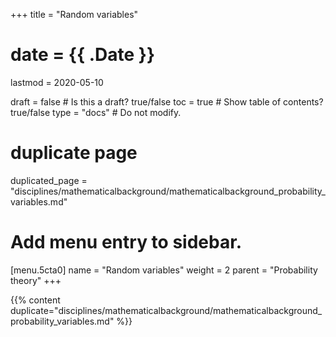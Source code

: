 +++
title = "Random variables"

# date = {{ .Date }}
lastmod = 2020-05-10

draft = false  # Is this a draft? true/false
toc = true  # Show table of contents? true/false
type = "docs"  # Do not modify.

# duplicate page
duplicated_page = "disciplines/mathematicalbackground/mathematicalbackground_probability_variables.md"

# Add menu entry to sidebar.
[menu.5cta0]
name = "Random variables"
weight = 2
parent = "Probability theory"
+++

{{% content duplicate="disciplines/mathematicalbackground/mathematicalbackground_probability_variables.md" %}}
